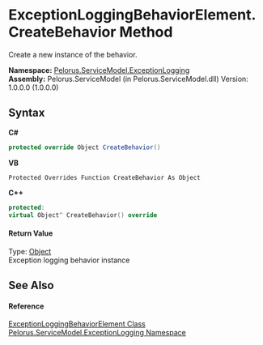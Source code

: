 # ExceptionLoggingBehaviorElement.CreateBehavior Method 
 

Create a new instance of the behavior.

**Namespace:**&nbsp;<a href="ABA79858">Pelorus.ServiceModel.ExceptionLogging</a><br />**Assembly:**&nbsp;Pelorus.ServiceModel (in Pelorus.ServiceModel.dll) Version: 1.0.0.0 (1.0.0.0)

## Syntax

**C#**<br />
``` C#
protected override Object CreateBehavior()
```

**VB**<br />
``` VB
Protected Overrides Function CreateBehavior As Object
```

**C++**<br />
``` C++
protected:
virtual Object^ CreateBehavior() override
```


#### Return Value
Type: <a href="http://msdn2.microsoft.com/en-us/library/e5kfa45b" target="_blank">Object</a><br />Exception logging behavior instance

## See Also


#### Reference
<a href="3D8D77F">ExceptionLoggingBehaviorElement Class</a><br /><a href="ABA79858">Pelorus.ServiceModel.ExceptionLogging Namespace</a><br />